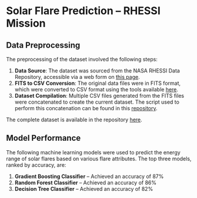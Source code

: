 # Solar Flare Prediction – RHESSI Mission

## Data Preprocessing

The preprocessing of the dataset involved the following steps:

1. **Data Source**: The dataset was sourced from the NASA RHESSI Data Repository, accessible via a web form on [this page](https://hesperia.gsfc.nasa.gov/rhessi_data_search/rhessi_data_search_vme.html).
2. **FITS to CSV Conversion**: The original data files were in FITS format, which were converted to CSV format using the tools available [here](https://fits.gsfc.nasa.gov/fits_viewer.html).
3. **Dataset Compilation**: Multiple CSV files generated from the FITS files were concatenated to create the current dataset. The script used to perform this concatenation can be found in this [repository](https://github.com/Byte7/Solar-Flares-RHESSI-Mission/tree/master/Join_script).

The complete dataset is available in the repository [here](https://github.com/Byte7/Solar-Flares-RHESSI-Mission/tree/master/data).

## Model Performance

The following machine learning models were used to predict the energy range of solar flares based on various flare attributes. The top three models, ranked by accuracy, are:

1. **Gradient Boosting Classifier** – Achieved an accuracy of 87%
2. **Random Forest Classifier** – Achieved an accuracy of 86%
3. **Decision Tree Classifier** – Achieved an accuracy of 82%
